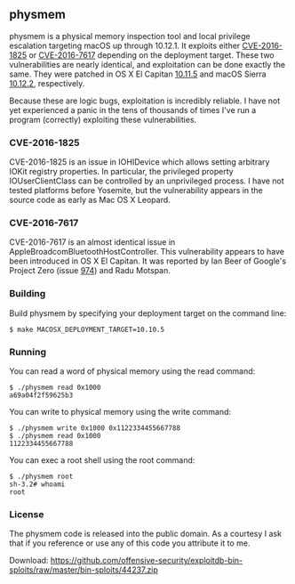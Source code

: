 ## physmem

<!-- Brandon Azad -->

physmem is a physical memory inspection tool and local privilege escalation targeting macOS up
through 10.12.1. It exploits either [CVE-2016-1825] or [CVE-2016-7617] depending on the deployment
target. These two vulnerabilities are nearly identical, and exploitation can be done exactly the
same. They were patched in OS X El Capitan [10.11.5] and macOS Sierra [10.12.2], respectively.

[CVE-2016-1825]: https://www.cve.mitre.org/cgi-bin/cvename.cgi?name=2016-1825
[CVE-2016-7617]: https://www.cve.mitre.org/cgi-bin/cvename.cgi?name=2016-7617
[10.11.5]: https://support.apple.com/en-us/HT206567
[10.12.2]: https://support.apple.com/en-us/HT207423

Because these are logic bugs, exploitation is incredibly reliable. I have not yet experienced a
panic in the tens of thousands of times I've run a program (correctly) exploiting these
vulnerabilities.

### CVE-2016-1825

CVE-2016-1825 is an issue in IOHIDevice which allows setting arbitrary IOKit registry properties.
In particular, the privileged property IOUserClientClass can be controlled by an unprivileged
process. I have not tested platforms before Yosemite, but the vulnerability appears in the source
code as early as Mac OS X Leopard.

### CVE-2016-7617

CVE-2016-7617 is an almost identical issue in AppleBroadcomBluetoothHostController. This
vulnerability appears to have been introduced in OS X El Capitan. It was reported by Ian Beer of
Google's Project Zero (issue [974]) and Radu Motspan.

[974]: https://bugs.chromium.org/p/project-zero/issues/detail?id=974

### Building

Build physmem by specifying your deployment target on the command line:

    $ make MACOSX_DEPLOYMENT_TARGET=10.10.5

### Running

You can read a word of physical memory using the read command:

    $ ./physmem read 0x1000
    a69a04f2f59625b3

You can write to physical memory using the write command:

    $ ./physmem write 0x1000 0x1122334455667788
    $ ./physmem read 0x1000
    1122334455667788

You can exec a root shell using the root command:

    $ ./physmem root
    sh-3.2# whoami
    root

### License

The physmem code is released into the public domain. As a courtesy I ask that if you reference or
use any of this code you attribute it to me.


Download: https://github.com/offensive-security/exploitdb-bin-sploits/raw/master/bin-sploits/44237.zip